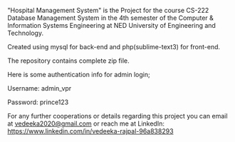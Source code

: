 "Hospital Management System" is the Project for the course CS-222 Database Management System in the 4th semester of the Computer & Information Systems Engineering at NED University of Engineering and Technology. 


Created using mysql for back-end and php(sublime-text3) for front-end.


The repository contains complete zip file. 


Here is some authentication info for admin login;

Username: admin_vpr

Password: prince123




For any further cooperations or details regarding this project you can email at vedeeka2020@gmail.com or reach me at LinkedIn: https://www.linkedin.com/in/vedeeka-rajpal-96a838293
